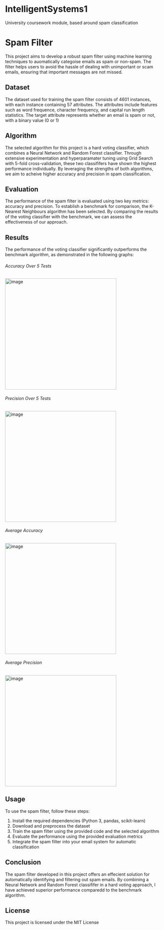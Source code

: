 # IntelligentSystems1
University coursework module, based around spam classification


# Spam Filter

This project aims to develop a robust spam filter using machine learning techniques to auomatically categoise emails as spam or non-spam. The filter helps users to avoid the hassle of dealing with unimportant or scam emails, ensuring that important messages are not missed.

## Dataset

The dataset used for training the spam filter consists of 4601 instances, with each instance containing 57 attributes. The attributes include features such as word frequence, character frequency, and capital run length statistics. The target attribute represents whether an email is spam or not, with a binary value (0 or 1)

## Algorithm

The selected algorithm for this project is a hard voting classifier, which combines a Neural Network and Random Forest classifier. Through extensive experimentation and hyperparamater tuning using Grid Search with 5-fold cross-validation, these two classififers have shown the highest performance individually. By leveraging the strengths of both algorithms, we aim to acheive higher accuracy and precision in spam classification.

## Evaluation

The performance of the spam filter is evaluated using two key metrics: accuracy and precision. To establish a benchmark for comparison, the K-Nearest Neighbours algorithm has been selected. By comparing the results of the voting classifier with the benchmark, we can assess the effectiveness of our approach.

## Results

The performance of the voting classifier significantly outperforms the benchmark algorithm, as demonstrated in the following graphs:

<h6>Accuracy Over 5 Tests</h6>
<img width="361" alt="image" src="https://github.com/Quints497/IntelligentSystems1/assets/70848538/88a9d48e-712f-4535-9d37-99820b15a278">

<h6>Precision Over 5 Tests</h6>
<img width="360" alt="image" src="https://github.com/Quints497/IntelligentSystems1/assets/70848538/a450b513-65cc-4db1-9dbf-bc682891aa65">

<h6>Average Accuracy</h6>
<img width="360" alt="image" src="https://github.com/Quints497/IntelligentSystems1/assets/70848538/884a8fd8-7130-430a-a4a2-378a20b610ae">

<h6>Average Precision</h6>
<img width="361" alt="image" src="https://github.com/Quints497/IntelligentSystems1/assets/70848538/c0e5a6fc-831f-40a9-85e1-6b3d2ca97a7d">

## Usage

To use the spam filter, follow these steps:
<ol>  
  <li> Install the required dependencies (Python 3, pandas, scikit-learn)</li>
  <li> Download and preprocess the dataset</li>
  <li> Train the spam filter using the provided code and the selected algorithm</li>
  <li> Evaluate the performance using the provided evaluation metrics</li>
  <li> Integrate the spam filter into your email system for automatic classification</li>
</ol>

## Conclusion

The spam filter developed in this project offers an effecient solution for automatically identifying and filtering out spam emails. By combining a Neural Network and Random Forest classififer in a hard voting approach, I have achieved superior performance comparedd to the benchmark algorithm. 

## License

This project is licensed under the MIT License
